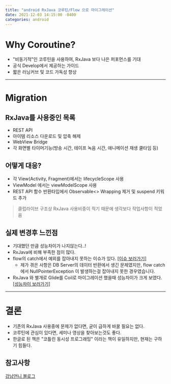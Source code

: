 ```yaml
---
title: "android RxJava 코루틴/Flow 으로 마이그레이션"
date: 2021-12-03 14:15:00 -0400
categories: android
---
```


# Why Coroutine?


 - "비동기적"인 코루틴을 사용하여, RxJava 보다 나은 퍼포먼스를 기대
 - 공식 Develop에서 제공하는 가이드
 - 짧은 러닝커브 및 코드 가독성 향상

---

# Migration


 ## RxJava를 사용중인 목록
 
 - REST API
 - 아이템 리소스 다운로드 및 압축 해제
 - WebView Bridge
 - 각 화면별 타이머기능(방송 시간, 테이프 녹음 시간, 애니메이션 재생 쿨타임 등)


 ## 어떻게 대응?
 
 - 각 View(Activity, Fragment)에서는 lifecycleScope 사용
 - ViewModel 에서는 viewModelScope 사용
 - REST API 함수 반환타입에서 Observable<> Wrapping 제거 및 suspend 키워드 추가

 > 클럽라이브 구조상 RxJava 사용비중이 적기 때문에 생각보다 작업사항이 적었음


 ## 실제 변경후 느낀점

 - 기대했던 만큼 성능차이가 나지않는다..!
 - RxJava에 비해 부족한 점이 많다.
 - flow의 catch에서 예외를 잡아내지 못하는 이슈가 있다. [[이슈 보러가기]](https://stackoverflow.com/questions/64411586/exception-in-flow-is-not-caught)
   - 제가 겪은 사항은 DB Server의 데이터 반환에서 생긴 문제였지만, flow catch에서 NullPointerException 이 발생하는걸 잡아내지 못한 경우였습니다.
 - RxJava 와 별개로 Glide를 Coil로 마이그레이션 했을때 성능차이가 크게 보였다. [[성능차이 보러가기]](https://jizard.tistory.com/224)

---

# 결론

 - 기존의 RxJava 사용중에 문제가 없다면, 굳이 급하게 바꿀 필요는 없다.
 - 코루틴에 관심이 있다면, 세미나 영상을 찾아보는것도 좋다.
 - 한글로 된 책은 "코틀린 동시성 프로그래밍" 이라는 책이 유일하지만, 현재는 구하기 힘들다.


## 참고사항

[강남언니 블로그](https://blog.gangnamunni.com/post/android-coroutine/)
